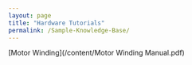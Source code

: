 ```yaml
---
layout: page
title: "Hardware Tutorials"
permalink: /Sample-Knowledge-Base/
---
```

[Motor Winding](/content/Motor Winding Manual.pdf)


